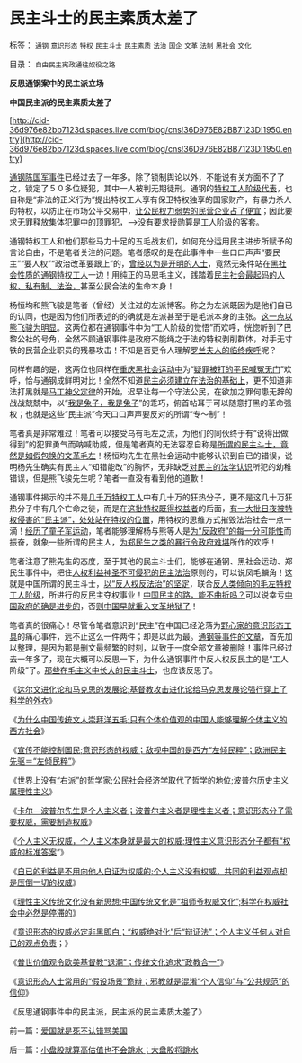 # 民主斗士的民主素质太差了

标签： `通钢` `意识形态` `特权` `民主斗士` `民主素质` `法治` `国企` `文革` `法制` `黑社会` `文化` 

目录： `自由民主宪政通往奴役之路`

**反思通钢案中的民主派立场**

**中国民主派的民主素质太差了**

[http://cid-36d976e82bb7123d.spaces.live.com/blog/cns!36D976E82BB7123D!1950.entry](http://cid-36d976e82bb7123d.spaces.live.com/blog/cns!36D976E82BB7123D!1950.entry)

[通钢陈国军事件](../../../2009/8/9/小小的特权和黑恶势力.md)已经过去了一年多。除了锁制舆论以外，不能说有关方面不了了之，锁定了５０多位疑犯，其中一人被判无期徒刑。通钢的[特权工人阶级代表](../../../2010/10/2/特权工人阶级的腐败.md)，也自称是“非法的正义行为”提出特权工人享有保卫特权独享的国家财产，有暴力杀人的特权，以防止在市场公平交易中，[让公民权力弱势的民营企业占了便宜](../../../2010/1/26/民营企业资本是中国的弱势群体.md)；因此要求无罪释放集体犯罪中的顶罪犯，——>没有要求授勋算是工人阶级的客套。

通钢特权工人和他们那些马力十足的五毛战友们，如何充分运用民主进步所赋予的言论自由，不是笔者关注的问题。笔者感叹的是在此事件中一些口口声声“要民主”“要人权”“政治改革要跟上”的，[曾经以为是开明的人士](../../../2010/1/14/两种传统民间势力博羿阻尼民主进程.md)，竟然无条件站在[黑社会性质的通钢特权工人](http://hi.baidu.com/darthchn/blog/item/837271fdd88305f4fc037fdc.html)一边！用纯正的马恩毛主义，践踏着[民主社会最起码的人权、私有制、法治，](../../../2009/8/20/中国法制社会渐进成熟要多少年？.md)甚至公民合法的生命本身！

杨恒均和熊飞骏是笔者（曾经）关注过的左派博客。称之为左派既因为是他们自已的认同，也是因为他们所表述的的确就是左派甚至于是毛派本身的主张。[这一点以熊飞骏为明显](http://blog.sina.com.cn/xiongfeijun)。这两位都在通钢事件中为“工人阶级的觉悟”而欢呼，恍惚听到了巴黎公社的号角，全然不顾通钢事件是政府不能绳之于法的特权剥削群体，对手无寸铁的民营企业职员的残暴攻击！不知是否更令人理解[罗兰夫人的临终疾呼](http://darthvad.blog.sohu.com/136672979.html)呢？



同样有趣的是，这两位也同样在[重庆黑社会运动中](../../../2009/10/11/可以定制的打黑.md)为“[疑罪被打的平民喊冤无门](../../../2010/9/21/“民主斗士”大部分是民粹斗士.md)”欢呼，恰与通钢成鲜明对比！全然不知道[民主必须建立在法治的基础上](../../../2010/10/12/没有私有制，就没有法治.md)，更不知道非法打黑就是[马丁神父定律](../../../2010/3/20/马丁神父定律：“合法侵犯人权”无赢家.md)的开始，迟早让每一个守法公民，在欲加之罪何患无辞的战战兢兢中，以“[我是兔子，我是兔子](../../../2010/2/27/扬我警威“我是兔子，我是兔子”.md)”的乖巧，俯首帖耳于可以随意打黑的革命强权；也就是这些“民主派”今天口口声声要反对的所谓“专～制”！



笔者真是非常难过！笔者可以接受乌有毛左之流，为他们的同伙终于有“说得出做得到”的犯罪勇气而呐喊助威，但是笔者真的无法容忍自称是[所谓的民主斗士，竟然是如假包换的文革毛左](http://cid-36d976e82bb7123d.spaces.live.com/blog/cns!36D976E82BB7123D!921.entry)！杨恒均先生在黑社会运动中能够认识到自已的错误，说明杨先生确实有民主人“知错能改”的胸怀，无非缺乏[对民主的法学认识](../../../2010/7/31/法律的内涵是实在法，核心是执行能力.md)所犯的幼稚错误，但是熊飞骏先生呢？笔者一直没有看到他的道歉！

通钢事件揭示的并不是[几千万特权工人](../../../2009/8/11/改革攻坚的雷区，坚在那里？危险在那里？.md)中有几十万的狂热分子，更不是这几十万狂热分子中有几个亡命之徒，而是在[这批特权既得权益者](../../../2009/7/19/为什么中国市场经济一直不能去特权化？？.md)的后面，[有一大批日夜被特权侵害的“民主派”，处处站在特权的位置](../../../2009/2/2/实例解剖极左的人格认知误区.md)，用特权的思维方式摧毁法治社会一点一滴！[经历了童子军运动](http://hi.baidu.com/darthchn/blog/item/7668d7077bc2db73020881a6.html)，笔者能够理解杨与熊等人是[为“反政府”的每一分可能性](../../../2010/10/9/令波普尔主义者昏厥的“证伪”.md)而振奋，就象一些所谓的民主人，[为郑民生之类的暴行令政府难堪](../../../2010/3/26/“郑民生屠幼案”无涉公平和民主和道德.md)所作的欢呼！

笔者注意了熊先生的态度，至于其他的民主斗士们，能够在通钢、黑社会运动、郑民生事件中，把住[人权利益神圣不可侵犯的民主法治](../../../2010/10/14/人权利益和意识形态泾渭分明.md)原则的，可以说凤毛麟角！这就是中国所谓的民主斗士，[以“反人权反法治”的坚定](http://darthvad.blog.sohu.com/157238808.html)，联合[反人类倾向的毛左特权工人阶级](http://blog.sina.com.cn/s/blog_5563a64d0100ekm2.html)，所进行的反民主夺权事业！[中国民主的路，能不曲折吗？](../../../2010/3/14/民主启蒙要相信人民individualism的价值判断.md)可以说幸亏[中国政府的确是进步的](../../../2009/7/16/中国在党领导下取得民主自由的长足进步.md)，否[则中国早就重入文革地狱了](../../../2009/9/26/科学就是发展观！政府是抵制极左民粹乌托邦的中流砥柱.md)！

笔者真的很痛心！尽管令笔者意识到“民主”在中国已经沦落为[野心家的意识形态工具](../../../2010/10/16/逻辑能力残缺令中国文化依赖权威；青睐洋权威；.md)的痛心事件，远不止这么一件两件；却是以此为最。[通钢等事件的文章](../../../2009/8/10/国企改革及产权及市场化及特发事件.md)，首先加以整理，是因为那是删文最频繁的时刻，以致于一度全部文章被删除！事件已经过去一年多了，现在大概可以反思一下，为什么通钢事件中反人权反民主的是“工人阶级”了。[那些在毛主义中长大的民主斗士](../../../2010/8/16/中国文化不缺“骂街”的英雄.md)，也应该反思了。

《[达尔文进化论和马克思的发展论;基督教攻击进化论给马克思发展论强行穿上了科学的外衣](../../../2010/10/17/基督教迷信对马克思主义的贡献.md)》

《[为什么中国传统文人崇拜洋五毛;只有个体价值观的中国人能够理解个体主义的西方社会](../../../2010/10/17/为什么中国传统文人崇拜洋五毛.md)》

《[宣传不能控制国民;意识形态的权威；敌视中国的是西方“左倾民粹”；欧洲民主先驱＝“左倾民粹”](../../../2010/10/18/权威仅用于意识形态；敌视中国的西方左派；.md)》

《[世界上没有“右派”的哲学家;公民社会经济学取代了哲学的地位;波普尔历史主义属理性主义](../../../2010/10/18/世界上没有“右派”的哲学家.md)》

《[卡尔－波普尔先生是个人主义者；波普尔主义者是理性主义者；意识形态分子需要权威，需要制造权威](../../../2010/10/18/意识形态分子需要权威，需要制造权威.md)》

《[个人主义无权威，个人主义本身就是最大的权威;理性主义意识形态分子都有“权威的标准答案](../../../2010/10/19/个人主义无权威,意识形态都有“权威的标准答案”.md)”》

《[自已的利益是不用向他人自证为权威的;个人主义没有权威，共同的利益观点却是压倒一切的权威](../../../2010/10/19/“没有主子的人不是完整的人”和美国佬的精神.md)》

《[理性主义传统文化没有新思想;中国传统文化是“祖师爷权威文化”;科学在权威社会中必然是停滞的](../../../2010/10/19/中国传统文化是“祖师爷的真理权威”.md)》

《[意识形态的权威必定非黑即白；“权威绝对化”后“辩证法”；个人主义任何人对自已的观点负责](../../../2010/10/20/意识形态的权威必定非黑即白;辩证法还能颠倒黑白；.md)；》

《[普世价值观令欧美基督教“退潮”；传统文化追求“政教合一”](../../../2010/10/20/普世价值观令欧美基督教“政教合一”世风不古.md)》

《[意识形态人士常用的“假设场景”诡辩；邪教就是混淆“个人信仰”与“公共规范”的信仰](../../../2010/10/21/意识形态的“假设场景”和邪教.md)》

《反思通钢事件中的民主派，民主派的民主素质太差了》

前一篇：[爱国就是死不认错骂美国](../../../2010/10/21/爱国就是死不认错骂美国.md)

后一篇：[小盘股就算高估值也不会跳水；大盘股将跳水](../../../2010/10/22/小盘股就算高估值也不会跳水；大盘股将跳水.md)